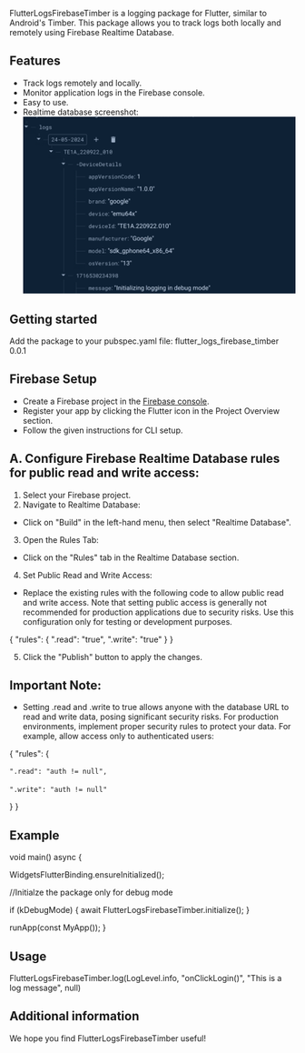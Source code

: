 <!--
This README describes the package. If you publish this package to pub.dev,
this README's contents appear on the landing page for your package.

For information about how to write a good package README, see the guide for
[writing package pages](https://dart.dev/guides/libraries/writing-package-pages).

For general information about developing packages, see the Dart guide for
[creating packages](https://dart.dev/guides/libraries/create-library-packages)
and the Flutter guide for
[developing packages and plugins](https://flutter.dev/developing-packages).
-->

FlutterLogsFirebaseTimber is a logging package for Flutter, similar to Android's Timber. This package allows you to track logs both locally and remotely using Firebase Realtime Database.

## Features

- Track logs remotely and locally.
- Monitor application logs in the Firebase console.
- Easy to use.
- Realtime database screenshot:
![Realtime firebase logs](screenshots/flutter_logs_firebase_timber.png)


## Getting started

Add the package to your pubspec.yaml file:
flutter_logs_firebase_timber 0.0.1

## Firebase Setup

- Create a Firebase project in the [Firebase console](https://console.firebase.google.com).
- Register your app by clicking the Flutter icon in the Project Overview section.
- Follow the given instructions for CLI setup.

## A. Configure Firebase Realtime Database rules for public read and write access:

1. Select your Firebase project.
2. Navigate to Realtime Database:
- Click on "Build" in the left-hand menu, then select "Realtime Database".
3. Open the Rules Tab:
- Click on the "Rules" tab in the Realtime Database section.
4. Set Public Read and Write Access:
- Replace the existing rules with the following code to allow public read and write access. Note that setting public access is generally not recommended for production applications due to security risks. Use this configuration only for testing or development purposes.

{
  "rules": {
    ".read": "true",
    ".write": "true"
  }
}

5. Click the "Publish" button to apply the changes.

## Important Note:
- Setting .read and .write to true allows anyone with the database URL to read and write data, posing significant security risks. For production environments, implement proper security rules to protect your data. For example, allow access only to authenticated users:

{
  "rules": {

    ".read": "auth != null",

    ".write": "auth != null"

  }
}

## Example

void main() async {

  WidgetsFlutterBinding.ensureInitialized();

  //Initialze the package only for debug mode

  if (kDebugMode) {
    await FlutterLogsFirebaseTimber.initialize();
  }

  runApp(const MyApp());
}

## Usage

FlutterLogsFirebaseTimber.log(LogLevel.info, "onClickLogin()", "This is a log message", null)

## Additional information

We hope you find FlutterLogsFirebaseTimber useful!
